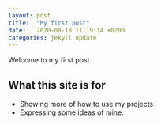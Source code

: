```yaml
---
layout: post
title:  "My first post"
date:   2020-08-18 11:19:14 +0200
categories: jekyll update
---
```

Welcome to my first post 

## What this site is for 

* Showing more of how to use my projects 
* Expressing some ideas of mine.

